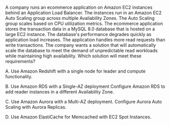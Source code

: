 A company runs an ecommerce application on Amazon EC2 instances behind an Application Load Balancer. The instances run in an Amazon EC2 Auto Scaling group across multiple Availability Zones. The Auto Scaling group scales based on CPU utilization metrics. The ecommerce application stores the transaction data in a MySQL 8.0 database that is hosted on a large EC2 instance. The database's performance degrades quickly as application load increases. The application handles more read requests than write transactions. The company wants a solution that will automatically scale the database to meet the demand of unpredictable read workloads while maintaining high availability. Which solution will meet these requirements? 

A. Use Amazon Redshift with a single node for leader and compute functionality. 

B. Use Amazon RDS with a Single-AZ deployment Configure Amazon RDS to add reader instances in a different Availability Zone. 

C. Use Amazon Aurora with a Multi-AZ deployment. Configure Aurora Auto Scaling with Aurora Replicas. 

D. Use Amazon ElastiCache for Memcached with EC2 Spot Instances.